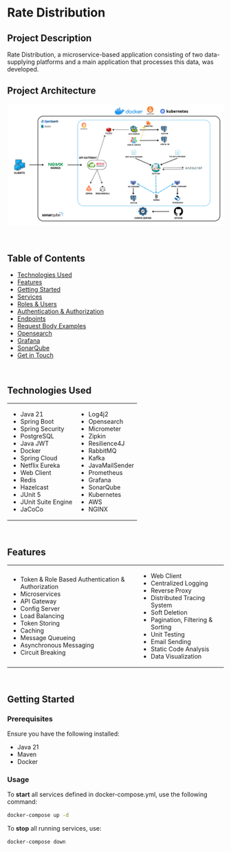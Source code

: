 # Rate Distribution

## Project Description

Rate Distribution, a microservice-based application consisting of two data-supplying platforms and a main application that processes 
this data, was developed.

## Project Architecture

![Architecture](~images/architecture.png)

<br>

## Table of Contents

- [Technologies Used](#technologies-used)
- [Features](#features)
- [Getting Started](#getting-started)
- [Services](#services)
- [Roles & Users](#roles--users)
- [Authentication & Authorization](#authentication--authorization)
- [Endpoints](#endpoints)
- [Request Body Examples](#request-body-examples)
- [Opensearch](#opensearch)
- [Grafana](#grafana)
- [SonarQube](#sonarqube)
- [Get in Touch](#-get-in-touch)

<br>

## Technologies Used

<table>
  <tr>
    <td>
        <ul>
          <li>Java 21</li>
          <li>Spring Boot</li>
          <li>Spring Security</li>
          <li>PostgreSQL</li>
          <li>Java JWT</li>
          <li>Docker</li>
          <li>Spring Cloud</li>
          <li>Netflix Eureka</li>
          <li>Web Client</li>
          <li>Redis</li>
          <li>Hazelcast</li>
          <li>JUnit 5</li>
          <li>JUnit Suite Engine</li>
          <li>JaCoCo</li>
        </ul>
    </td>
    <td>
        <ul>
          <li>Log4j2</li>
          <li>Opensearch</li>
          <li>Micrometer</li>
          <li>Zipkin</li>
          <li>Resilience4J</li>
          <li>RabbitMQ</li>
          <li>Kafka</li>
          <li>JavaMailSender</li>
          <li>Prometheus</li>
          <li>Grafana</li>
          <li>SonarQube</li>
          <li>Kubernetes</li>
          <li>AWS</li>
          <li>NGINX</li>
        </ul>
    </td>
  </tr>
</table>

<br>

## Features

<table>
  <tr>
    <td>
        <ul>
          <li>Token & Role Based Authentication & Authorization</li>
          <li>Microservices</li>
          <li>API Gateway</li>
          <li>Config Server</li>
          <li>Load Balancing</li>
          <li>Token Storing</li>
          <li>Caching</li>
          <li>Message Queueing</li>
          <li>Asynchronous Messaging</li>
          <li>Circuit Breaking</li>
        </ul>
    </td>
    <td>
        <ul>
          <li>Web Client</li>
          <li>Centralized Logging</li>
          <li>Reverse Proxy</li>
          <li>Distributed Tracing System</li>
          <li>Soft Deletion</li>
          <li>Pagination, Filtering & Sorting</li>
          <li>Unit Testing</li>
          <li>Email Sending</li>
          <li>Static Code Analysis</li>
          <li>Data Visualization</li>
        </ul>
    </td>
  </tr>
</table>

<br>

## Getting Started

### Prerequisites

Ensure you have the following installed:

- Java 21
- Maven
- Docker

### Usage

To **start** all services defined in docker-compose.yml, use the following command:

```bash
docker-compose up -d
```

To **stop** all running services, use:

```bash
docker-compose down
```